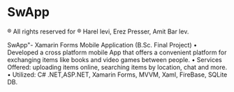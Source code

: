# SwApp
 ® All rights reserved for ® 
 Harel levi,
 Erez Presser,
 Amit Bar lev.
 
  SwApp"- Xamarin Forms Mobile Application (B.Sc. Final Project)
• Developed a cross platform mobile App that offers a convenient platform for exchanging items like books and video games between people.
• Services Offered: uploading items online, searching items by location, chat and more.
• Utilized: C# .NET,ASP.NET, Xamarin Forms, MVVM, Xaml, FireBase, SQLite DB.
